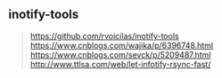 ## inotify-tools
> https://github.com/rvoicilas/inotify-tools
> https://www.cnblogs.com/wajika/p/6396748.html  
> https://www.cnblogs.com/sevck/p/5209487.html  
> http://www.ttlsa.com/web/let-infotify-rsync-fast/